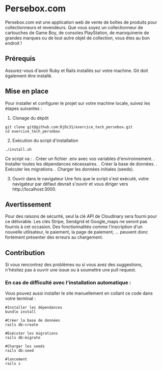 # Persebox.com

Persebox.com est une application web de vente de boîtes de produits pour collectionneurs et revendeurs. Que vous soyez un collectionneur de cartouches de Game Boy, de consoles PlayStation, de maroquinerie de grandes marques ou de tout autre objet de collection, vous êtes au bon endroit !

## Prérequis

Assurez-vous d'avoir Ruby et Rails installés sur votre machine.
Git doit également être installé.

## Mise en place

Pour installer et configurer le projet sur votre machine locale, suivez les étapes suivantes :
1. Clonage du dépôt

```shell
git clone git@github.com:DjDc31/exercice_tech_persebox.git
cd exercice_tech_persebox
```
2. Exécution du script d'installation

```shell
./install.sh
```

Ce script va :
. Créer un fichier .env avec vos variables d'environnement.
. Installer toutes les dépendances nécessaires.
. Créer la base de données.
. Exécuter les migrations.
. Charger les données initiales (seeds).

3. Ouvrir dans le navigateur
Une fois que le script s'est exécuté, votre navigateur par défaut devrait s'ouvrir et vous diriger vers http://localhost:3000.

## Avertissement

Pour des raisons de sécurité, seul la clé API de Cloudinary sera fourni pour ce délivrable. Les clés Stripe, Sendgrid et Google_maps ne seront pas fournis à cet occasion.
Des fonctionnalités comme l'inscription d'un nouvelle utilisateur, le paiement, la page de paiement, ... peuvent donc fortement présenter des erreurs au chargement.

## Contribution

Si vous rencontrez des problèmes ou si vous avez des suggestions, n'hésitez pas à ouvrir une issue ou à soumettre une pull request.





### En cas de difficulté avec l'installation automatique :

Vous pouvez aussi installer le site manuellement en collant ce code dans votre terminal :
```shell
#Installer les dépendances
bundle install

#Créer la base de données
rails db:create

#Exécuter les migrations
rails db:migrate

#Charger les seeds
rails db:seed

#lancement
rails s
```
